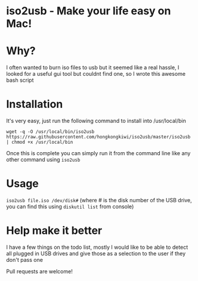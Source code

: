 iso2usb - Make your life easy on Mac!
============

# Why?
I often wanted to burn iso files to usb but it seemed like a real hassle, I looked for a useful gui tool but couldnt find one, so I wrote this awesome bash script

# Installation
It's very easy, just run the following command to install into /usr/local/bin

`wget -q -O /usr/local/bin/iso2usb https://raw.githubusercontent.com/hongkongkiwi/iso2usb/master/iso2usb | chmod +x /usr/local/bin`

Once this is complete you can simply run it from the command line like any other command using `iso2usb`

# Usage
`iso2usb file.iso /dev/disk#` (where # is the disk number of the USB drive, you can find this using `diskutil list` from console)

# Help make it better
I have a few things on the todo list, mostly I would like to be able to detect all plugged in USB drives and give those as a selection to the user if they don't pass one

Pull requests are welcome!


